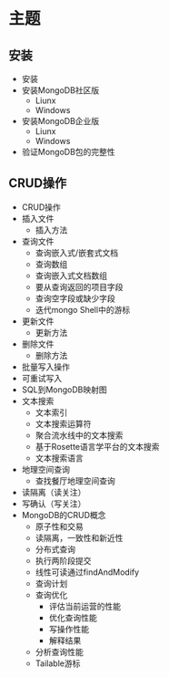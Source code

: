 #   主题

##  安装
-   安装
-   安装MongoDB社区版
    -   Liunx
    -   Windows
-   安装MongoDB企业版
    -   Liunx
    -   Windows
-   验证MongoDB包的完整性


##  CRUD操作
-   CRUD操作
-   插入文件
    -   插入方法
-   查询文件
    -   查询嵌入式/嵌套式文档
    -   查询数组
    -   查询嵌入式文档数组
    -   要从查询返回的项目字段
    -   查询空字段或缺少字段
    -   迭代mongo Shell中的游标
-   更新文件
    -   更新方法
-   删除文件
    -   删除方法
-   批量写入操作
-   可重试写入
-   SQL到MongoDB映射图
-   文本搜索
    -   文本索引
    -   文本搜索运算符
    -   聚合流水线中的文本搜索
    -   基于Rosette语言学平台的文本搜索
    -   文本搜索语言
-   地理空间查询
    -   查找餐厅地理空间查询
-   读隔离（读关注）
-   写确认（写关注）
-   MongoDB的CRUD概念
    -   原子性和交易
    -   读隔离，一致性和新近性
    -   分布式查询
    -   执行两阶段提交
    -   线性可读通过findAndModify
    -   查询计划
    -   查询优化
        -   评估当前运营的性能
        -   优化查询性能
        -   写操作性能
        -   解释结果
    -   分析查询性能
    -   Tailable游标